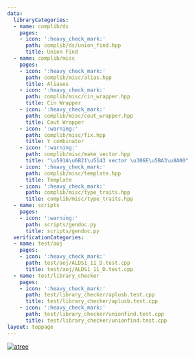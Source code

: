 ```yaml
---
data:
  libraryCategories:
  - name: complib/ds
    pages:
    - icon: ':heavy_check_mark:'
      path: complib/ds/union_find.hpp
      title: Union Find
  - name: complib/misc
    pages:
    - icon: ':heavy_check_mark:'
      path: complib/misc/alias.hpp
      title: Aliases
    - icon: ':heavy_check_mark:'
      path: complib/misc/cin_wrapper.hpp
      title: Cin Wrapper
    - icon: ':heavy_check_mark:'
      path: complib/misc/cout_wrapper.hpp
      title: Cout Wrapper
    - icon: ':warning:'
      path: complib/misc/fix.hpp
      title: Y combinator
    - icon: ':warning:'
      path: complib/misc/make_vector.hpp
      title: "\u591A\u6B21\u5143 vector \u306E\u5BA3\u8A00"
    - icon: ':heavy_check_mark:'
      path: complib/misc/template.hpp
      title: Template
    - icon: ':heavy_check_mark:'
      path: complib/misc/type_traits.hpp
      title: complib/misc/type_traits.hpp
  - name: scripts
    pages:
    - icon: ':warning:'
      path: scripts/gendoc.py
      title: scripts/gendoc.py
  verificationCategories:
  - name: test/aoj
    pages:
    - icon: ':heavy_check_mark:'
      path: test/aoj/ALDS1_11_D.test.cpp
      title: test/aoj/ALDS1_11_D.test.cpp
  - name: test/library_checker
    pages:
    - icon: ':heavy_check_mark:'
      path: test/library_checker/aplusb.test.cpp
      title: test/library_checker/aplusb.test.cpp
    - icon: ':heavy_check_mark:'
      path: test/library_checker/unionfind.test.cpp
      title: test/library_checker/unionfind.test.cpp
layout: toppage
---
```

[![atree](https://img.shields.io/endpoint?url=https%3A%2F%2Fatcoder-badges.now.sh%2Fapi%2Fatcoder%2Fjson%2Fatree)](https://atcoder.jp/users/atree)
